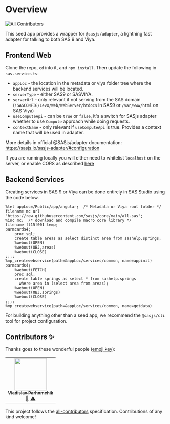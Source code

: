 # Overview
<!-- ALL-CONTRIBUTORS-BADGE:START - Do not remove or modify this section -->
[![All Contributors](https://img.shields.io/badge/all_contributors-1-orange.svg?style=flat-square)](#contributors-)
<!-- ALL-CONTRIBUTORS-BADGE:END -->

This seed app provides a wrapper for `@sasjs/adapter`, a lightning fast adapter for talking to both SAS 9 and Viya.

## Frontend Web

Clone the repo, `cd` into it, and `npm install`. Then update the following in `sas.service.ts`:

- `appLoc` - the location in the metadata or viya folder tree where the backend services will be located.
- `serverType` - either SAS9 or SASVIYA.
- `serverUrl` - only relevant if not serving from the SAS domain (`!SASCONFIG/LevX/Web/WebServer/htdocs` in SAS9 or `/var/www/html` on SAS Viya)
- `useComputeApi` - can be `true` or `false`, it's a switch for SASjs adapter whether to use `Compute` approach while doing requests.
- `contextName` - only relevant if `useComputeApi` is true. Provides a context name that will be used in adapter.

More details in official @SASjs/adapter documentation: https://sasjs.io/sasjs-adapter/#configuration

If you are running locally you will either need to whitelist `localhost` on the server, or enable CORS as described [here](https://sasjs.io/cors)

## Backend Services

Creating services in SAS 9 or Viya can be done entirely in SAS Studio using the code below.

```
%let appLoc=/Public/app/angular;  /* Metadata or Viya root folder */
filename mc url "https://raw.githubusercontent.com/sasjs/core/main/all.sas";
%inc mc;  /* download and compile macro core library */
filename ft15f001 temp;
parmcards4;
    proc sql;
    create table areas as select distinct area from sashelp.springs;
    %webout(OPEN)
    %webout(OBJ,areas)
    %webout(CLOSE)
;;;;
%mp_createwebservice(path=&appLoc/services/common, name=appinit)
parmcards4;
    %webout(FETCH)
    proc sql;
    create table springs as select * from sashelp.springs
      where area in (select area from areas);
    %webout(OPEN)
    %webout(OBJ,springs)
    %webout(CLOSE)
;;;;
%mp_createwebservice(path=&appLoc/services/common, name=getdata)
```

For building anything other than a seed app, we recommend the `@sasjs/cli` tool for project configuration.

## Contributors ✨

Thanks goes to these wonderful people ([emoji key](https://allcontributors.org/docs/en/emoji-key)):

<!-- ALL-CONTRIBUTORS-LIST:START - Do not remove or modify this section -->
<!-- prettier-ignore-start -->
<!-- markdownlint-disable -->
<table>
  <tr>
    <td align="center"><a href="https://github.com/VladislavParhomchik"><img src="https://avatars.githubusercontent.com/u/83717836?v=4?s=100" width="100px;" alt=""/><br /><sub><b>Vladislav Parhomchik</b></sub></a><br /><a href="https://github.com/sasjs/angular-seed-app/pulls?q=is%3Apr+reviewed-by%3AVladislavParhomchik" title="Reviewed Pull Requests">👀</a> <a href="https://github.com/sasjs/angular-seed-app/commits?author=VladislavParhomchik" title="Tests">⚠️</a></td>
  </tr>
</table>

<!-- markdownlint-restore -->
<!-- prettier-ignore-end -->

<!-- ALL-CONTRIBUTORS-LIST:END -->

This project follows the [all-contributors](https://github.com/all-contributors/all-contributors) specification. Contributions of any kind welcome!